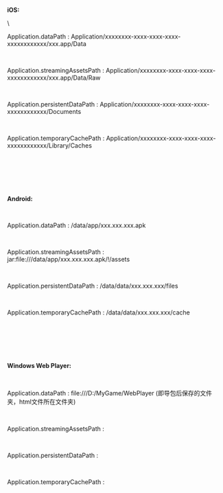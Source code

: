 <div>

**iOS:**

</div>

<div>

\

</div>

<div>

Application.dataPath :
Application/xxxxxxxx-xxxx-xxxx-xxxx-xxxxxxxxxxxx/xxx.app/Data

</div>

<div>

 

</div>

<div>

Application.streamingAssetsPath :
Application/xxxxxxxx-xxxx-xxxx-xxxx-xxxxxxxxxxxx/xxx.app/Data/Raw

</div>

<div>

 

</div>

<div>

Application.persistentDataPath :
Application/xxxxxxxx-xxxx-xxxx-xxxx-xxxxxxxxxxxx/Documents

</div>

<div>

 

</div>

<div>

Application.temporaryCachePath :
Application/xxxxxxxx-xxxx-xxxx-xxxx-xxxxxxxxxxxx/Library/Caches

</div>

<div>

 

</div>

<div>

 

</div>

<div>

 

</div>

<div>

**Android:**

</div>

<div>

 

</div>

<div>

Application.dataPath : /data/app/xxx.xxx.xxx.apk

</div>

<div>

 

</div>

<div>

Application.streamingAssetsPath :
jar:file:///data/app/xxx.xxx.xxx.apk/!/assets

</div>

<div>

 

</div>

<div>

Application.persistentDataPath : /data/data/xxx.xxx.xxx/files

</div>

<div>

 

</div>

<div>

Application.temporaryCachePath : /data/data/xxx.xxx.xxx/cache

</div>

<div>

 

</div>

<div>

 

</div>

<div>

 

</div>

<div>

**Windows Web Player:**

</div>

<div>

 

</div>

<div>

Application.dataPath : file:///D:/MyGame/WebPlayer
(即导包后保存的文件夹，html文件所在文件夹)

</div>

<div>

 

</div>

<div>

Application.streamingAssetsPath :

</div>

<div>

 

</div>

<div>

Application.persistentDataPath :

</div>

<div>

 

</div>

<div>

Application.temporaryCachePath :

</div>
